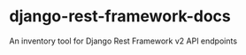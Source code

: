 django-rest-framework-docs
==========================

An inventory tool for Django Rest Framework v2 API endpoints